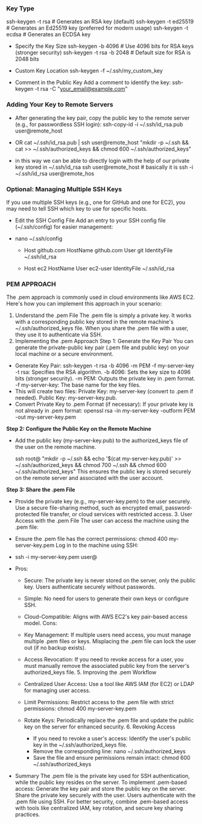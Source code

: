 ### Key Type

ssh-keygen -t rsa # Generates an RSA key (default)
ssh-keygen -t ed25519 # Generates an Ed25519 key (preferred for modern usage)
ssh-keygen -t ecdsa # Generates an ECDSA key

- Specify the Key Size
  ssh-keygen -b 4096 # Use 4096 bits for RSA keys (stronger security)
  ssh-keygen -t rsa -b 2048 # Default size for RSA is 2048 bits

- Custom Key Location
  ssh-keygen -f ~/.ssh/my_custom_key

- Comment in the Public Key Add a comment to identify the key:
  ssh-keygen -t rsa -C "your_email@example.com"

### Adding Your Key to Remote Servers

- After generating the key pair, copy the public key to the remote server (e.g., for passwordless SSH login):
  ssh-copy-id -i ~/.ssh/id_rsa.pub user@remote_host

- OR
  cat ~/.ssh/id_rsa.pub | ssh user@remote_host "mkdir -p ~/.ssh && cat >> ~/.ssh/authorized_keys && chmod 600 ~/.ssh/authorized_keys"

- in this way we can be able to directly login with the help of our private key stored in ~/.ssh/id_rsa
  ssh user@remote_host # basically it is ssh -i ~/.ssh/id_rsa user@remote_hos

### Optional: Managing Multiple SSH Keys

If you use multiple SSH keys (e.g., one for GitHub and one for EC2), you may need to tell SSH which key to use for specific hosts.

- Edit the SSH Config File
  Add an entry to your SSH config file (~/.ssh/config) for easier management:
- nano ~/.ssh/config

  - Host github.com
    HostName github.com
    User git
    IdentityFile ~/.ssh/id_rsa

  - Host ec2
    HostName <ec2-public-ip>
    User ec2-user
    IdentityFile ~/.ssh/id_rsa

### PEM APPROACH

The .pem approach is commonly used in cloud environments like AWS EC2. Here's how you can implement this approach in your scenario:

1. Understand the .pem File
   The .pem file is simply a private key.
   It works with a corresponding public key stored in the remote machine's ~/.ssh/authorized_keys file.
   When you share the .pem file with a user, they use it to authenticate via SSH.
2. Implementing the .pem Approach
   Step 1: Generate the Key Pair
   You can generate the private-public key pair (.pem file and public key) on your local machine or a secure environment.

- Generate Key Pair:
  ssh-keygen -t rsa -b 4096 -m PEM -f my-server-key
  -t rsa: Specifies the RSA algorithm.
  -b 4096: Sets the key size to 4096 bits (stronger security).
  -m PEM: Outputs the private key in .pem format.
  -f my-server-key: The base name for the key files.
- This will create two files:
  Private Key: my-server-key (convert to .pem if needed).
  Public Key: my-server-key.pub.
- Convert Private Key to .pem Format (if necessary): If your private key is not already in .pem format:
  openssl rsa -in my-server-key -outform PEM -out my-server-key.pem

**Step 2: Configure the Public Key on the Remote Machine**

- Add the public key (my-server-key.pub) to the authorized_keys file of the user on the remote machine.

  ssh root@<machine-ip> "mkdir -p ~/.ssh && echo '$(cat my-server-key.pub)' >> ~/.ssh/authorized_keys && chmod 700 ~/.ssh && chmod 600 ~/.ssh/authorized_keys"
  This ensures the public key is stored securely on the remote server and associated with the user account.

**Step 3: Share the .pem File**

- Provide the private key (e.g., my-server-key.pem) to the user securely.
  Use a secure file-sharing method, such as encrypted email, password-protected file transfer, or cloud services with restricted access. 3. User Access with the .pem File
  The user can access the machine using the .pem file:

- Ensure the .pem file has the correct permissions:
  chmod 400 my-server-key.pem
  Log in to the machine using SSH:

- ssh -i my-server-key.pem user@<machine-ip>

- Pros:

  - Secure:
    The private key is never stored on the server, only the public key.
    Users authenticate securely without passwords.
  - Simple:
    No need for users to generate their own keys or configure SSH.
  - Cloud-Compatible:
    Aligns with AWS EC2's key pair-based access model.
    Cons:
  - Key Management:
    If multiple users need access, you must manage multiple .pem files or keys.
    Misplacing the .pem file can lock the user out (if no backup exists).
  - Access Revocation:
    If you need to revoke access for a user, you must manually remove the associated public key from the server's authorized_keys file. 5. Improving the .pem Workflow
  - Centralized User Access:
    Use a tool like AWS IAM (for EC2) or LDAP for managing user access.
  - Limit Permissions:
    Restrict access to the .pem file with strict permissions:
    chmod 400 my-server-key.pem
  - Rotate Keys:
    Periodically replace the .pem file and update the public key on the server for enhanced security. 6. Revoking Access

    - If you need to revoke a user's access:
      Identify the user's public key in the ~/.ssh/authorized_keys file.
    - Remove the corresponding line:
      nano ~/.ssh/authorized_keys
    - Save the file and ensure permissions remain intact:
      chmod 600 ~/.ssh/authorized_keys

- Summary
  The .pem file is the private key used for SSH authentication, while the public key resides on the server.
  To implement .pem-based access:
  Generate the key pair and store the public key on the server.
  Share the private key securely with the user.
  Users authenticate with the .pem file using SSH.
  For better security, combine .pem-based access with tools like centralized IAM, key rotation, and secure key sharing practices.
